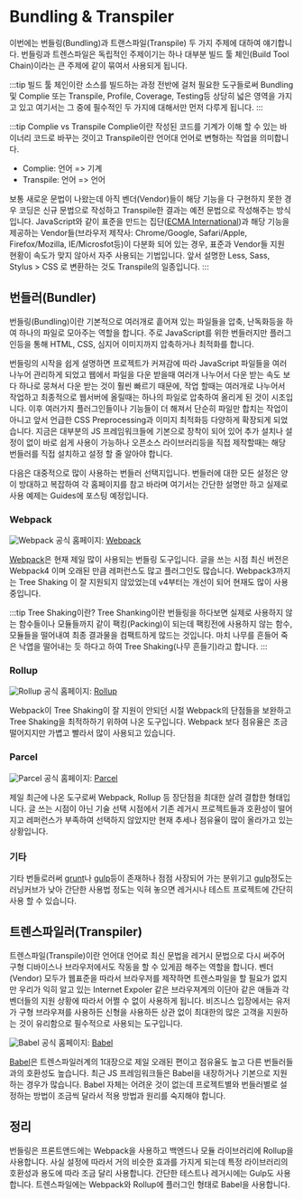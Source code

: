 # Bundling & Transpiler

이번에는 번들링(Bundling)과 트랜스파일(Transpile) 두 가지 주제에 대하여 얘기합니다. 번들링과 트렌스파일은 독립적인 주제이기는 하나 대부분 빌드 툴 체인(Build Tool Chain)이라는 큰 주제에 같이 묶여서 사용되게 됩니다.

:::tip
빌드 툴 체인이란 소스를 빌드하는 과정 전반에 걸처 필요한 도구들로써 Bundling 및 Complie 또는 Transpile, Profile, Coverage, Testing등 상당히 넓은 영역을 가지고 있고 여기서는 그 중에 필수적인 두 가지에 대해서만 먼저 다루게 됩니다.
:::

:::tip Complie vs Transpile
Complie이란 작성된 코드를 기계가 이해 할 수 있는 바이너리 코드로 바꾸는 것이고 Transpile이란 언어대 언어로 변형하는 작업을 의미합니다.

* Complie: 언어 => 기계
* Transpile: 언어 => 언어

보통 새로운 문법이 나왔는데 아직 벤더(Vendor)들이 해당 기능을 다 구현하지 못한 경우 코딩은 신규 문법으로 작성하고 Transpile한 결과는 예전 문법으로 작성해주는 방식입니다. JavaScript와 같이 표준을 만드는 집단([ECMA International](https://www.ecma-international.org/))과 해당 기능을 제공하는 Vendor들(브라우저 제작사: Chrome/Google, Safari/Apple, Firefox/Mozilla, IE/Microsfot등)이 다분화 되어 있는 경우, 표준과 Vendor들 지원 현황이 속도가 맞지 않아서 자주 사용되는 기법입니다. 앞서 설명한 Less, Sass, Stylus > CSS 로 변환하는 것도 Transpile의 일종입니다.
:::

## 번들러(Bundler)

번들링(Bundling)이란 기본적으로 여러개로 흩어져 있는 파일들을 압축, 난독화등을 하여 하나의 파일로 모아주는 역할을 합니다. 주로 JavaScript를 위한 번들러지만 플러그인등을 통해 HTML, CSS, 심지어 이미지까지 압축하거나 최적화를 합니다.

번들링의 시작을 쉽게 설명하면 프로젝트가 커져감에 따라 JavaScript 파일들을 여러 나누어 관리하게 되었고 웹에서 파일을 다운 받을때 여러개 나누어서 다운 받는 속도 보다 하나로 뭉쳐서 다운 받는 것이 훨씬 빠르기 때문에, 작업 할때는 여러개로 나누어서 작업하고 최종적으로 웹서버에 올릴때는 하나의 파일로 압축하여 올리게 된 것이 시초입니다. 이후 여러가지 플러그인들이나 기능들이 더 해져서 단순히 파일만 합치는 작업이 아니고 앞서 언급한 CSS Preprocessing과 이미지 최적화등 다양하게 확장되게 되었습니다. 지금은 대부분의 JS 프레임워크들에 기본으로 장착이 되어 있어 추가 설치나 설정이 없이 바로 쉽게 사용이 가능하나 오픈소스 라이브러리등을 직접 제작할때는 해당 번들러를 직접 설치하고 설정 할 줄 알아야 합니다.

다음은 대중적으로 많이 사용하는 번들러 선택지입니다. 번들러에 대한 모든 설정은 양이 방대하고 복잡하여 각 홈페이지를 참고 바라며 여기서는 간단한 설명만 하고 실제로 사용 예제는 Guides에 포스팅 예정입니다.

### Webpack

![Webpack](/img/wedev/webpack.png)
<span class="ref-left">공식 홈페이지: [Webpack](https://webpack.js.org/)</span>

[Webpack](https://webpack.js.org/)은 현재 제일 많이 사용되는 번들링 도구입니다. 글을 쓰는 시점 최신 버전은 Webpack4 이며 오래된 만큼 레퍼런스도 많고 플러그인도 많습니다. Webpack3까지는 Tree Shaking 이 잘 지원되지 않았었는데 v4부터는 개선이 되어 현재도 많이 사용 중입니다.

:::tip Tree Shaking이란?
Tree Shanking이란 번들링을 하다보면 실제로 사용하지 않는 함수들이나 모듈들까지 같이 팩킹(Packing)이 되는데 팩킹전에 사용하지 않는 함수, 모듈들을 떨어내여 최종 결과물을 컴팩트하게 많드는 것입니다. 마치 나무를 흔들어 죽은 낙엽을 떨어내는 듯 하다고 하여 Tree Shaking(나무 흔들기)라고 합니다.
:::

### Rollup

![Rollup](/img/wedev/rollup.png)
<span class="ref-left">공식 홈페이지: [Rollup](https://rollupjs.org/)</span>

Webpack이 Tree Shaking이 잘 지원이 안되던 시절 Webpack의 단점들을 보완하고 Tree Shaking을 최적하하기 위하여 나온 도구입니다. Webpack 보다 점유율은 조금 떨어지지만 가볍고 빨라서 많이 사용되고 있습니다.

### Parcel

![Parcel](/img/wedev/parcel.jpg)
<span class="ref-left">공식 홈페이지: [Parcel](https://parceljs.org/)</span>

제일 최근에 나온 도구로써 Webpack, Rollup 등 장단점을 최대한 살려 결합한 형태입니다. 글 쓰는 시점이 아닌 기술 선택 시점에서 기존 레거시 프로젝트들과 호환성이 떨어지고 레퍼런스가 부족하여 선택하지 않았지만 현재 추세나 점유율이 많이 올라가고 있는 상황입니다.

### 기타

기타 번들로러써 [grunt](https://gruntjs.com/)나 [gulp](https://gulpjs.com/)등이 존재하나 점점 사장되어 가는 분위기고 [gulp](https://gulpjs.com/)정도는 러닝커브가 낮아 간단한 사용법 정도는 익혀 놓으면 레거시나 테스트 프로젝트에 간단히 사용 할 수 있습니다.


## 트렌스파일러(Transpiler)

트렌스파일(Transpile)이란 언어대 언어로 최신 문법을 레거시 문법으로 다시 써주어 구형 디바이스나 브라우저에서도 작동을 할 수 있게끔 해주는 역할을 합니다. 벤더(Vendor) 모두가 웹표준을 따라서 브라우저를 제작하면 트렌스파일을 할 필요가 없지만 우리가 익히 알고 있는 Internet Expoler 같은 브라우져계의 이단아 같은 애들과 각 벤더들의 지원 상황에 따라서 어쩔 수 없이 사용하게 됩니다. 비즈니스 입장에서는 유저가 구형 브라우져를 사용하든 신형을 사용하든 상관 없이 최대한의 많은 고객을 지원하는 것이 유리함으로 필수적으로 사용되는 도구입니다.

![Babel](/img/wedev/babel.png)
<span class="ref-left">공식 홈페이지: [Babel](https://babeljs.io/)</span>

[Babel](https://babeljs.io/)은 트렌스파일러계의 1대장으로 제일 오래된 편이고 점유율도 높고 다른 번들러들과의 호환성도 높습니다. 최근 JS 프레임워크들은 Babel을 내장하거나 기본으로 지원하는 경우가 많습니다. Babel 자체는 어려운 것이 없는데 프로젝트별와 번들러별로 설정하는 방법이 조금씩 달라서 적용 방법과 원리를 숙지해야 합니다.


## 정리

번들링은 프론트앤드에는 Webpack을 사용하고 백엔드나 모듈 라이브러리에 Rollup을 사용합니다. 사실 설정에 따라서 거의 비슷한 효과를 가지게 되는데 특정 라이브러리의 호환성과 용도에 따라 조금 달리 사용합니다. 간단한 테스트나 레거시에는 Gulp도 사용합니다. 트렌스파일에는 Webpack와 Rollup에 플러그인 형태로 Babel을 사용합니다.

